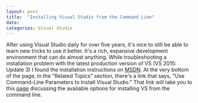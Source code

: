 ```yaml
---
layout: post
title:  "Installing Visual Studio from the Command Line"
date: 
categories: Visual Studio
---
```

After using Visual Studio daily for over five years, it's nice to still be able to learn new tricks to use it better. It's a rich, expansive development environment that can do almost anything. While troubleshooting a installation problem with the latest production version of VS (VS 2015: Update 3) I found the installation instructions on [MSDN][msd]. At the very bottom of the page, in the "Related Topics" section, there's a link that says, "Use Command-Line Parameters to Install Visual Studio." That link will take you to this [page][command] discussing the available options for installing VS from the command line.

[msd]: https://msdn.microsoft.com/en-us/library/e2h7fzkw.aspx
[command]: https://msdn.microsoft.com/en-us/library/mt720584.aspx
